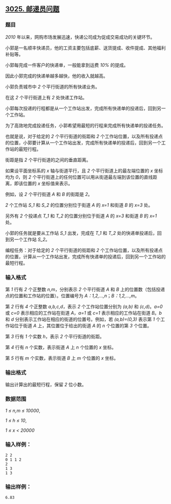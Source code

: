 ## [3025. 邮递员问题](https://www.acwing.com/problem/content/3028/)

### 题目

*2010* 年以来，网购市场发展迅速，快递公司成为促成交易成功的关键环节。

小郭是一名顺丰快递员，他的工资主要包括底薪、送货提成、收件提成、其他福利补贴等。

小郭每完成一件客户的快递单，一般能拿到运费 *10%* 的提成。

因此小郭完成的快递单越多越快，他的收入就越高。

小郭负责城市中 *2* 个平行街道的所有快递业务。

在这 *2* 个平行街道上有 *2* 处快递工作站。

小郭每次投递的行程都是从一个工作站出发，完成所有快递单的投递后，回到另一个工作站。

为了高效地完成投递任务，小郭希望用最短的行程来完成所有快递单的投递任务。

也就是说，对于给定的 *2* 个平行街道的街距和 *2* 个工作站位置，以及所有投递点的位置，小郭要计算从一个工作站出发，完成所有快递单的投递后，回到另一个工作站的最短行程。

街距是指 *2* 个平行街道的之间的垂直距离。

如果设平面坐标系的 *x* 轴与街道平行，且 *2* 个平行街道上的最左端位置的 *x* 坐标均为 *0*，则 *2* 个平行街道上的任何位置可以用从街道最左端到该位置的直线距离，即该位置的 *x* 坐标值来表示。

例如，设 *2* 个平行街道 *A* 和 *B* 的街距是 *2*。

*2* 个工作站 *S_1* 和 *S_2* 的位置分别位于街道 *A* 的 *x=1* 和街道 *B* 的 *x=3* 处。

另外有 *2* 个投递点 *T_1* 和 *T_2* 的位置分别位于街道 *A* 的 *x=3* 和街道 *B* 的 *x=1* 处。

小郭的任务就是要从工作站 *S_1* 出发，完成在 *T_1* 和 *T_2* 处的快递单投递后，回到另一个工作站 *S_2*。

编程任务：对于给定的 *2* 个平行街道的街距和 *2* 个工作站位置，以及所有投递点的位置，计算从一个工作站出发，完成所有快递单的投递后，回到另一个工作站的最短行程。

### 输入格式

第 *1* 行有 *2* 个正整数 *n,m*，分别表示 *2* 个平行街道 *A* 和 *B* 上的位置数（包括投递点的位置和工作站的位置）。位置编号为 *A：1,2,…,n*；*B：1,2,…,m*。

第 *2* 行有 *4* 个正整数 *a,b,c,d*，表示 *2* 个工作站位置分别为 *(a,b)* 和 *(c,d)*。*a=0* 或 *c=0* 表示相应的工作站在街道 *A*，*a=1* 或 *c=1* 表示相应的工作站在街道 *B*。*b* 和 *d* 分别表示工作站在相应的街道的位置号。例如，若 *(a,b)=(0,3)* 表示第 *1* 个工作站位于街道 *A* 上，其位置位于给出的街道 *A* 的 *n* 个位置的第 *3* 个位置。

第 *3* 行有 *1* 个实数 *h*，表示 *2* 个平行街道的街距。

第 *4* 行有 *n* 个实数，表示街道 *A* 上 *n* 个位置的 *x* 坐标。

第 *5* 行有 *m* 个实数，表示街道 *B* 上 *m* 个位置的 *x* 坐标。

### 输出格式

输出计算出的最短行程，保留 *2* 位小数。

### 数据范围

*1 ≤ n,m ≤ 10000*,

*1 ≤ h ≤ 10*,

*1 ≤ x < 20000*

### 输入样例：

```
2 2
0 1 1 2
2
1 3
1 3
```

### 输出样例：

```
6.83
```

